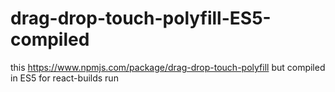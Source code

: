 # drag-drop-touch-polyfill-ES5-compiled
this https://www.npmjs.com/package/drag-drop-touch-polyfill but compiled in ES5 for react-builds run
